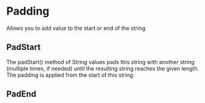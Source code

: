 # Padding

Allows you to add value to the start or end of the string

## PadStart
The padStart() method of String values pads this string with another string (multiple times, if needed) until the resulting string reaches the given length. The padding is applied from the start of this string.


## PadEnd